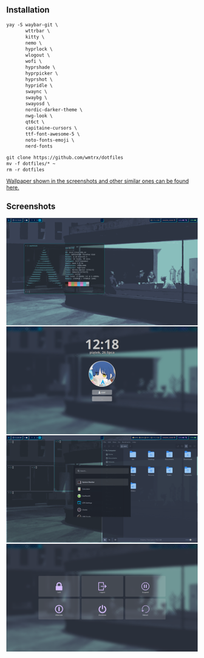## Installation
```
yay -S waybar-git \
       wttrbar \
       kitty \
       nemo \
       hyprlock \
       wlogout \
       wofi \
       hyprshade \
       hyprpicker \
       hyprshot \
       hypridle \
       swaync \
       swaybg \
       swayosd \
       nordic-darker-theme \
       nwg-look \
       qt6ct \
       capitaine-cursors \
       ttf-font-awesome-5 \
       noto-fonts-emoji \
       nerd-fonts
```
```
git clone https://github.com/wmtrx/dotfiles
mv -f dotfiles/* ~
rm -r dotfiles
```

[Wallpaper shown in the screenshots and other similar ones can be found here.](https://github.com/linuxdotexe/nordic-wallpapers)

## Screenshots
![Desktop](/screenshots/desktop.png)
![Hyprlock](/screenshots/hyprlock.png)
![Desktop 2](/screenshots/desktop_2.png)
![Wlogout](/screenshots/wlogout.png)
